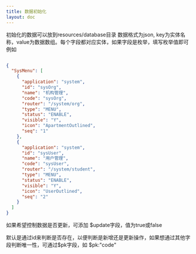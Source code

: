 ```yaml
---
title: 数据初始化
layout: doc
---
```


初始化的数据可以放到resources/database目录
数据格式为json, key为实体名称，value为数据数组。每个字段都对应实体，如果字段是枚举，填写枚举值即可
例如 
```json

{
  "SysMenu": [
    {
      "application": "system",
      "id": "sysOrg",
      "name": "机构管理",
      "code": "sysOrg",
      "router": "/system/org",
      "type": "MENU",
      "status": "ENABLE",
      "visible": "Y",
      "icon": "ApartmentOutlined",
      "seq": "1"
    },
    {
      "application": "system",
      "id": "sysUser",
      "name": "用户管理",
      "code": "sysUser",
      "router": "/system/student",
      "type": "MENU",
      "status": "ENABLE",
      "visible": "Y",
      "icon": "UserOutlined",
      "seq": "2"
    }
  ]
}

```

如果希望控制数据是否更新，可添加 $update字段，值为true或false

默认是通过id来判断是否存在，以便判断是新增还是更新操作，如果想通过其他字段判断唯一性，可通过$pk字段，如 $pk:"code"

